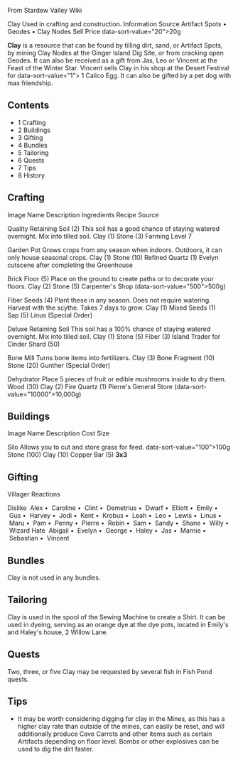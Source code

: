 From Stardew Valley Wiki

Clay Used in crafting and construction. Information Source Artifact Spots • Geodes • Clay Nodes Sell Price data-sort-value="20"&gt;20g

**Clay** is a resource that can be found by tilling dirt, sand, or Artifact Spots, by mining Clay Nodes at the Ginger Island Dig Site, or from cracking open Geodes. It can also be received as a gift from Jas, Leo or Vincent at the Feast of the Winter Star. Vincent sells Clay in his shop at the Desert Festival for data-sort-value="1"&gt; 1 Calico Egg. It can also be gifted by a pet dog with max friendship.

## Contents

- 1 Crafting
- 2 Buildings
- 3 Gifting
- 4 Bundles
- 5 Tailoring
- 6 Quests
- 7 Tips
- 8 History

## Crafting

Image Name Description Ingredients Recipe Source

Quality Retaining Soil (2) This soil has a good chance of staying watered overnight. Mix into tilled soil. Clay (1) Stone (3) Farming Level 7

Garden Pot Grows crops from any season when indoors. Outdoors, it can only house seasonal crops. Clay (1) Stone (10) Refined Quartz (1) Evelyn cutscene after completing the Greenhouse

Brick Floor (5) Place on the ground to create paths or to decorate your floors. Clay (2) Stone (5) Carpenter's Shop (data-sort-value="500"&gt;500g)

Fiber Seeds (4) Plant these in any season. Does not require watering. Harvest with the scythe. Takes 7 days to grow. Clay (1) Mixed Seeds (1) Sap (5) Linus (Special Order)

Deluxe Retaining Soil This soil has a 100% chance of staying watered overnight. Mix into tilled soil. Clay (1) Stone (5) Fiber (3) Island Trader for Cinder Shard (50)

Bone Mill Turns bone items into fertilizers. Clay (3) Bone Fragment (10) Stone (20) Gunther (Special Order)

Dehydrator Place 5 pieces of fruit or edible mushrooms inside to dry them. Wood (30) Clay (2) Fire Quartz (1) Pierre's General Store (data-sort-value="10000"&gt;10,000g)

## Buildings

Image Name Description Cost Size

Silo Allows you to cut and store grass for feed. data-sort-value="100"&gt;100g Stone (100) Clay (10) Copper Bar (5) **3x3**

## Gifting

Villager Reactions

Dislike  Alex •  Caroline •  Clint •  Demetrius •  Dwarf •  Elliott •  Emily •  Gus •  Harvey •  Jodi •  Kent •  Krobus •  Leah •  Leo •  Lewis •  Linus •  Maru •  Pam •  Penny •  Pierre •  Robin •  Sam •  Sandy •  Shane •  Willy •  Wizard Hate  Abigail •  Evelyn •  George •  Haley •  Jas •  Marnie •  Sebastian •  Vincent

## Bundles

Clay is not used in any bundles.

## Tailoring

Clay is used in the spool of the Sewing Machine to create a Shirt. It can be used in dyeing, serving as an orange dye at the dye pots, located in Emily's and Haley's house, 2 Willow Lane.

## Quests

Two, three, or five Clay may be requested by several fish in Fish Pond quests.

## Tips

- It may be worth considering digging for clay in the Mines, as this has a higher clay rate than outside of the mines, can easily be reset, and will additionally produce Cave Carrots and other items such as certain Artifacts depending on floor level. Bombs or other explosives can be used to dig the dirt faster.